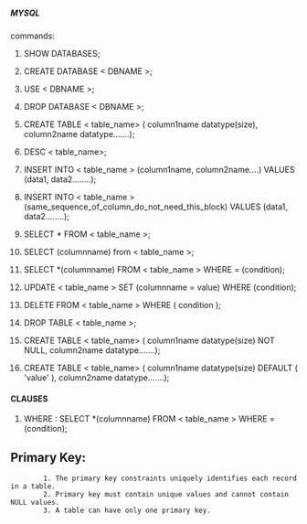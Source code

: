 ##### MYSQL 

commands:

1.  SHOW DATABASES;

2.  CREATE DATABASE < DBNAME >;

3.  USE < DBNAME >;

4.  DROP DATABASE < DBNAME >;

5.  CREATE TABLE < table_name> ( column1name datatype(size), column2name datatype.......);

6.  DESC < table_name>;

7.  INSERT INTO < table_name > (column1name, column2name....) VALUES (data1, data2........);

8.  INSERT INTO < table_name > (same_sequence_of_column_do_not_need_this_block) VALUES (data1, data2........);

9.  SELECT * FROM < table_name >;

10. SELECT (columnname) from < table_name >;

11. SELECT *(columnname) FROM < table_name > WHERE = (condition);

12. UPDATE < table_name > SET (columnname = value) WHERE (condition);

13. DELETE FROM < table_name > WHERE ( condition );

14. DROP TABLE < table_name >;

15. CREATE TABLE < table_name> ( column1name datatype(size) NOT NULL, column2name datatype.......);

16. CREATE TABLE < table_name> ( column1name datatype(size) DEFAULT ( 'value' ), column2name datatype.......);

#### CLAUSES

1. WHERE : SELECT *(columnname) FROM < table_name > WHERE = (condition);


## Primary Key:
            1. The primary key constraints uniquely identifies each record in a table.
            2. Primary key must contain unique values and cannot contain NULL values.
            3. A table can have only one primary key.

